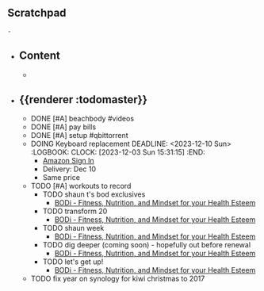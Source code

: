 ## Scratchpad
	-
- ## Content
	-
- ## {{renderer :todomaster}}
	- DONE [#A] beachbody #videos
	- DONE [#A] pay bills
	- DONE [#A] setup #qbittorrent
	- DOING Keyboard replacement
	  DEADLINE: <2023-12-10 Sun>
	  :LOGBOOK:
	  CLOCK: [2023-12-03 Sun 15:31:15]
	  :END:
		- [Amazon Sign In](https://www.amazon.ca/gp/css/summary/edit.html?orderID=702-0488355-0683462)
		- Delivery: Dec 10
		- Same price
	- TODO [#A] workouts to record
		- TODO shaun t's bod exclusives
			- [BODi - Fitness, Nutrition, and Mindset for your Health Esteem](https://www.beachbodyondemand.com/programs/shaun-t-bod-exclusives/workouts?referralprogramid=YTST&trainername=ShaunT)
		- TODO transform 20
			- [BODi - Fitness, Nutrition, and Mindset for your Health Esteem](https://www.beachbodyondemand.com/programs/transform-20/workouts?referralprogramid=TF20&trainername=ShaunT)
		- TODO shaun week
			- [BODi - Fitness, Nutrition, and Mindset for your Health Esteem](https://www.beachbodyondemand.com/programs/shaun-week/workouts?referralprogramid=SW&trainername=ShaunT)
		- TODO dig deeper (coming soon) - hopefully out before renewal
			- [BODi - Fitness, Nutrition, and Mindset for your Health Esteem](https://www.beachbodyondemand.com/programs/dig-deeper/start-here?referralprogramid=DD&trainername=ShaunT)
		- TODO let's get up!
			- [BODi - Fitness, Nutrition, and Mindset for your Health Esteem](https://www.beachbodyondemand.com/programs/lets-get-up/workouts?referralprogramid=LGU&trainername=ShaunT)
	- TODO fix year on synology for kiwi christmas to 2017